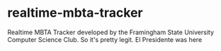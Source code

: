 # realtime-mbta-tracker
Realtime MBTA Tracker developed by the Framingham State University Computer Science Club. So it's pretty legit.
El Presidente was here
